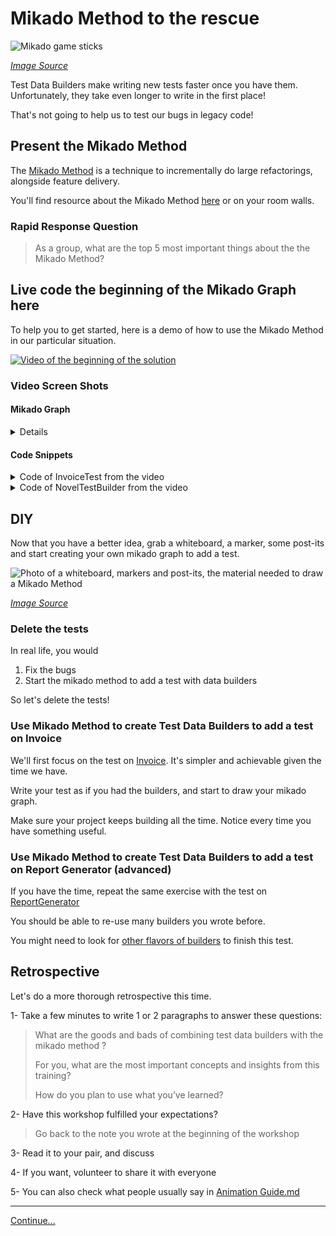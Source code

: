 # Mikado Method to the rescue

![Mikado game sticks](images/mikado-sticks.jpg)

*[Image Source](https://pixabay.com/photos/mikado-play-puzzle-skill-colorful-1743593/)*

Test Data Builders make writing new tests faster once you have them.
Unfortunately, they take even longer to write in the first place!

That's not going to help us to test our bugs in legacy code! 

## Present the Mikado Method

The [Mikado Method](./references/The_Mikado_Method.md) is a technique to
incrementally do large refactorings, alongside feature delivery.

You'll find resource about the Mikado Method 
[here](./references/The_Mikado_Method.md) or on your room walls.

### Rapid Response Question

> As a group, what are the top 5 most important things about the the Mikado
> Method?

## Live code the beginning of the Mikado Graph here

To help you to get started, here is a demo of how to use the Mikado Method in
our particular situation.

[![Video of the beginning of the solution](./images/Testing%20legacy%20code%20with%20Mikado%20Method%20and%20Test%20Data%20Builders%20-%20YouTube.jpg)](https://www.youtube.com/watch?v=2wIb8kdxay4&feature=youtu.be)

### Video Screen Shots 

#### Mikado Graph

<details>
    Screen-shot of the Mikado Graph from the video
  <img src="./images/MIkdaoScreenCapture.PNG" alt="Mikado Graph" />
</details>

#### Code Snippets 

<details>
  <summary>Code of InvoiceTest from the video</summary>
  
```java
package com.murex.tbw.purchase;

import org.junit.jupiter.api.Assertions;
import org.junit.jupiter.api.Test;

class InvoiceTest {

    @Test
    public void
    applies_tax_rules_when_computing_total_amount() {
        Invoice oneNovelUSAInvoice = anInvoice()
                .from(USA)
                .with(aPurchasedBook().of(
                        aNovel().costing(2.99))).build();

        Assertions.assertEquals(2.99 * 1.15 * 0.98, oneNovelUSAInvoice.computeTotalAmount());
    }
}
```

</details>

<details>
  <summary>Code of NovelTestBuilder from the video</summary>
  
```java
package com.murex.tbw.domain.book;
import com.murex.tbw.domain.country.Language;
import java.util.ArrayList;

public class NovelTestBuilder {
    private double price = 3.99;

    public  NovelTestBuilder costing(double price){
        this.price = price;
        return this;
    }

    public Novel build() {
        return  new Novel("Grapes with Wrath", 3.99, null, Language.ENGLISH, new ArrayList<>());
    }
}
```

</details>  

## DIY

Now that you have a better idea, grab a whiteboard, a marker, some post-its and
start creating your own mikado graph to add a test.

![Photo of a whiteboard, markers and post-its, the material needed to draw a Mikado Method](./images/workshop-material.jpg)

*[Image Source](https://pixabay.com/photos/workshop-pens-post-it-note-2209239/)*

### Delete the tests

In real life, you would

1. Fix the bugs
2. Start the mikado method to add a test with data builders

So let's delete the tests!

### Use Mikado Method to create Test Data Builders to add a test on Invoice

We'll first focus on the test on
[Invoice](../src/main/java/com/murex/tbw/purchase/Invoice.java). It's simpler
and achievable given the time we have.

Write your test as if you had the builders, and start to draw your mikado
graph.

Make sure your project keeps building all the time. Notice every time you have
something useful.

### Use Mikado Method to create Test Data Builders to add a test on Report Generator (advanced)

If you have the time, repeat the same exercise with the test on 
[ReportGenerator](../src/main/java/com/murex/tbw/report/ReportGenerator.java)

You should be able to re-use many builders you wrote before.

You might need to look for 
[other flavors of builders](./references/Test_Data_Builders.md) to finish
this test.

## Retrospective

Let's do a more thorough retrospective this time.

1- Take a few minutes to write 1 or 2 paragraphs to answer these questions:

> What are the goods and bads of combining test data builders with the 
> mikado method ?
>
> For you, what are the most important concepts and insights from this 
> training?
> 
> How do you plan to use what you’ve learned?

2- Have this workshop fulfilled your expectations?
> Go back to the note you wrote at the beginning of the workshop   

3- Read it to your pair, and discuss

4- If you want, volunteer to share it with everyone

5- You can also check what people usually say in
[Animation Guide.md](./Animation_Guide.md)

----
[Continue...](./5_Conclusion.md)